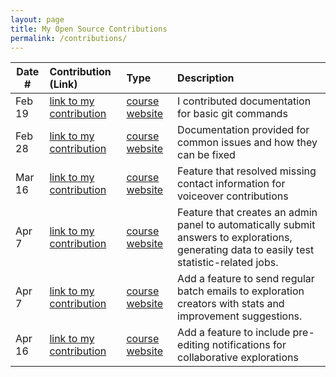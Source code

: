 ```yaml
---
layout: page
title: My Open Source Contributions
permalink: /contributions/
---
```


<!--
Type of the contribution should be "Wikipedia edit", "OpenStreet Map feature", "Documentation", "Course website", "Blog",
"Browser Add-on", etc.

The description should include a brief summary of what you did.

The link should bring us to a public page that shows your contribution. 

Replace the first row with your own contribution. 

-->





| Date #       | Contribution (Link)  | Type  | Description |
|---|:---|:---|:---|
| Feb 19   | [link to my contribution](https://github.com/firstcontributions/first-contributions/pull/94565)    | [course website](https://github.com/firstcontributions/first-contributions)    |   I contributed documentation for basic git commands    |
| Feb 28   | [link to my contribution](https://github.com/firstcontributions/first-contributions/pull/94893)    | [course website](https://github.com/firstcontributions/first-contributions)    |   Documentation provided for common issues and how they can be fixed    |
| Mar 16   | [link to my contribution](https://github.com/oppia/oppia/issues/22153)    | [course website](https://github.com/oppia/oppia)    |   Feature that resolved missing contact information for voiceover contributions   |
| Apr 7   | [link to my contribution](https://github.com/oppia/oppia/issues/22398)    | [course website](https://github.com/oppia/oppia)    |   Feature that creates an admin panel to automatically submit answers to explorations, generating data to easily test statistic-related jobs.  |
| Apr 7   | [link to my contribution](https://github.com/oppia/oppia/issues/22399)    | [course website](https://github.com/oppia/oppia)    |   Add a feature to send regular batch emails to exploration creators with stats and improvement suggestions.  |
| Apr 16   | [link to my contribution](https://github.com/oppia/oppia/issues/22472)    | [course website](https://github.com/oppia/oppia)    |   Add a feature to include pre-editing notifications for collaborative explorations  |

